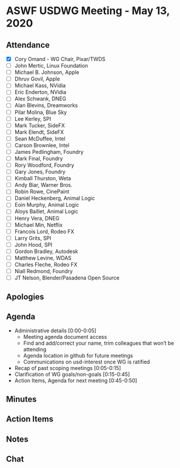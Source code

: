 # ASWF USDWG Meeting - May 13, 2020

## Attendance

* [x] Cory Omand - WG Chair, Pixar/TWDS
* [ ] John Mertic, Linux Foundation
* [ ] Michael B. Johnson, Apple
* [ ] Dhruv Govil, Apple
* [ ] Michael Kass, NVidia
* [ ] Eric Enderton, NVidia
* [ ] Alex Schwank, DNEG
* [ ] Alan Blevins, Dreamworks
* [ ] Pilar Molina, Blue Sky
* [ ] Lee Kerley, SPI
* [ ] Mark Tucker, SideFX
* [ ] Mark Elendt, SideFX
* [ ] Sean McDuffee, Intel
* [ ] Carson Brownlee, Intel
* [ ] James Pedlingham, Foundry
* [ ] Mark Final, Foundry
* [ ] Rory Woodford, Foundry
* [ ] Gary Jones, Foundry
* [ ] Kimball Thurston, Weta
* [ ] Andy Biar,  Warner Bros.
* [ ] Robin Rowe, CinePaint
* [ ] Daniel Heckenberg, Animal Logic
* [ ] Eoin Murphy, Animal Logic
* [ ] Aloys Baillet, Animal Logic
* [ ] Henry Vera, DNEG
* [ ] Michael Min, Netflix
* [ ] Francois Lord, Rodeo FX
* [ ] Larry Grits, SPI
* [ ] John Hood, SPI
* [ ] Gordon Bradley, Autodesk
* [ ] Matthew Levine, WDAS
* [ ] Charles Fleche, Rodeo FX
* [ ] Niall Redmond, Foundry
* [ ] JT Nelson, Blender/Pasadena Open Source
    
## Apologies

## Agenda

* Administrative details [0:00-0:05]
    * Meeting agenda document access
    * Find and add/correct your name, trim colleagues that won’t be attending
    * Agenda location in github for future meetings
    * Communications on usd-interest once WG is ratified
* Recap of past scoping meetings [0:05-0:15]
* Clarification of WG goals/non-goals [0:15-0:45]
* Action Items, Agenda for next meeting [0:45-0:50]

## Minutes

## Action Items

## Notes

## Chat
